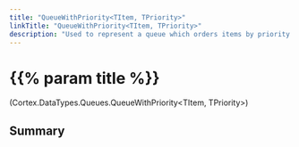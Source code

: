 ```yaml
---
title: "QueueWithPriority<TItem, TPriority>"
linkTitle: "QueueWithPriority<TItem, TPriority>"
description: "Used to represent a queue which orders items by priority and preserves first-in-first-out behaviour for items with the same priority."
---
```


# {{% param title %}}

<p class="namespace">(Cortex.DataTypes.Queues.QueueWithPriority&lt;TItem, TPriority&gt;)</p>

## Summary

